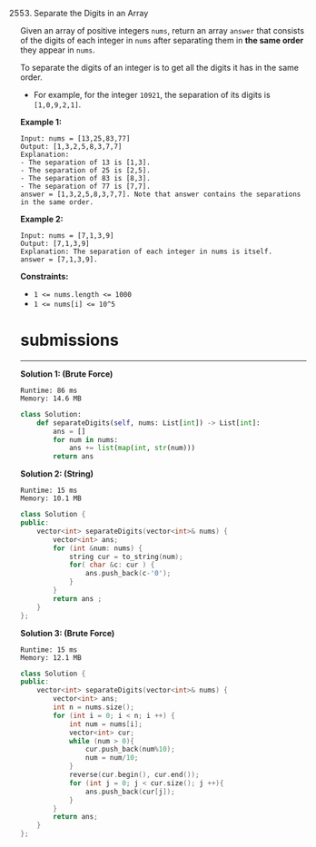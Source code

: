 2553. Separate the Digits in an Array

Given an array of positive integers `nums`, return an array `answer` that consists of the digits of each integer in `nums` after separating them in **the same order** they appear in `nums`.

To separate the digits of an integer is to get all the digits it has in the same order.

* For example, for the integer `10921`, the separation of its digits is `[1,0,9,2,1]`.
 

**Example 1:**
```
Input: nums = [13,25,83,77]
Output: [1,3,2,5,8,3,7,7]
Explanation: 
- The separation of 13 is [1,3].
- The separation of 25 is [2,5].
- The separation of 83 is [8,3].
- The separation of 77 is [7,7].
answer = [1,3,2,5,8,3,7,7]. Note that answer contains the separations in the same order.
```

**Example 2:**
```
Input: nums = [7,1,3,9]
Output: [7,1,3,9]
Explanation: The separation of each integer in nums is itself.
answer = [7,1,3,9].
```

**Constraints:**

* `1 <= nums.length <= 1000`
* `1 <= nums[i] <= 10^5`

# submissions
---
**Solution 1: (Brute Force)**
```
Runtime: 86 ms
Memory: 14.6 MB
```
```python
class Solution:
    def separateDigits(self, nums: List[int]) -> List[int]:
        ans = []
        for num in nums:
            ans += list(map(int, str(num)))
        return ans
```

**Solution 2: (String)**
```
Runtime: 15 ms
Memory: 10.1 MB
```
```c++
class Solution {
public:
    vector<int> separateDigits(vector<int>& nums) {
        vector<int> ans;
        for (int &num: nums) {
            string cur = to_string(num);
            for( char &c: cur ) {
                ans.push_back(c-'0');
            }
        }
        return ans ;
    }
};
```

**Solution 3: (Brute Force)**
```
Runtime: 15 ms
Memory: 12.1 MB
```
```c++
class Solution {
public:
    vector<int> separateDigits(vector<int>& nums) {
        vector<int> ans;
        int n = nums.size();
        for (int i = 0; i < n; i ++) {
            int num = nums[i];
            vector<int> cur;
            while (num > 0){
                cur.push_back(num%10);
                num = num/10;
            }
            reverse(cur.begin(), cur.end());
            for (int j = 0; j < cur.size(); j ++){
                ans.push_back(cur[j]);
            }
        }
        return ans;
    }
};
```
